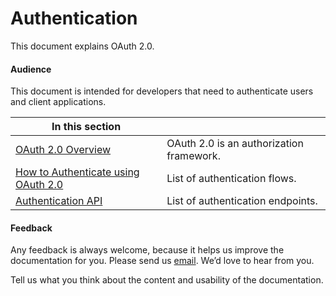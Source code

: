 <!--labels= "authentication"-->
<!--title:start-->
# Authentication
<!--title:end-->

<!--shortdesc:start-->

This document explains OAuth 2.0.
<!--shortdesc:end-->

<!--desc:start-->

#### Audience

This document is intended for developers that need to authenticate users and client applications.


<!--tree:start-->

| In this section |      |
|------|------|
| [OAuth 2.0 Overview](what-is-oauth-20.md) | OAuth 2.0 is an authorization framework. |
| [How to Authenticate using OAuth 2.0](authentication.md) | List of authentication flows. |
| [Authentication API](authentication-api.md) | List of authentication endpoints. |


<!--tree:end-->


#### Feedback
Any feedback is always welcome, because it helps us improve the documentation for you. Please send us [email](mailto:paula.cristina.vaz@gmail.com). We’d love to hear from you.

Tell us what you think about the content and usability of the documentation.

<!--desc:end-->